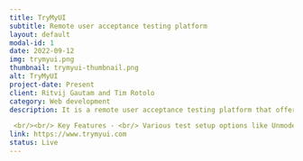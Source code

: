 ```yaml
---
title: TryMyUI
subtitle: Remote user acceptance testing platform
layout: default
modal-id: 1
date: 2022-09-12
img: trymyui.png
thumbnail: trymyui-thumbnail.png
alt: TryMyUI
project-date: Present
client: Ritvij Gautam and Tim Rotolo
category: Web development
description: It is a remote user acceptance testing platform that offers robust, affordable, cross-platform services for testing and improving user experience. You can set everything up and run the test in a matter of hours with TryMyUI, which keeps things really agile.

 <br/><br/> Key Features - <br/> Various test setup options like Unmoderated & moderated testing, Desktop & mobile testing, Websites, apps & prototypes, Impression testing. <br/> Analysis & collaboration:- Multi-member login, Video annotations, Highlight reels, UX Sprint, Data export.<br/><br/> How It Works? <br/> The website design uses a combination of Vue Js, Ruby on Rails, GraphQL and Sidekiq to display web analytics reports seamlessly. 
link: https://www.trymyui.com
status: Live
---
```

